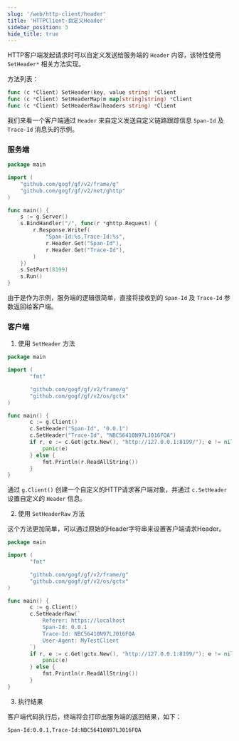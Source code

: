 ```yaml
---
slug: '/web/http-client/header'
title: 'HTTPClient-自定义Header'
sidebar_position: 3
hide_title: true
---
```


HTTP客户端发起请求时可以自定义发送给服务端的 `Header` 内容，该特性使用 `SetHeader*` 相关方法实现。

方法列表：

```go
func (c *Client) SetHeader(key, value string) *Client
func (c *Client) SetHeaderMap(m map[string]string) *Client
func (c *Client) SetHeaderRaw(headers string) *Client
```

我们来看一个客户端通过 `Header` 来自定义发送自定义链路跟踪信息 `Span-Id` 及 `Trace-Id` 消息头的示例。

### 服务端

```go
package main

import (
    "github.com/gogf/gf/v2/frame/g"
    "github.com/gogf/gf/v2/net/ghttp"
)

func main() {
    s := g.Server()
    s.BindHandler("/", func(r *ghttp.Request) {
        r.Response.Writef(
            "Span-Id:%s,Trace-Id:%s",
            r.Header.Get("Span-Id"),
            r.Header.Get("Trace-Id"),
        )
    })
    s.SetPort(8199)
    s.Run()
}
```

由于是作为示例，服务端的逻辑很简单，直接将接收到的 `Span-Id` 及 `Trace-Id` 参数返回给客户端。

### 客户端

1. 使用 `SetHeader` 方法









```go
package main

import (
       "fmt"

       "github.com/gogf/gf/v2/frame/g"
       "github.com/gogf/gf/v2/os/gctx"
)

func main() {
       c := g.Client()
       c.SetHeader("Span-Id", "0.0.1")
       c.SetHeader("Trace-Id", "NBC56410N97LJ016FQA")
       if r, e := c.Get(gctx.New(), "http://127.0.0.1:8199/"); e != nil {
           panic(e)
       } else {
           fmt.Println(r.ReadAllString())
       }
}
```





通过 `g.Client()` 创建一个自定义的HTTP请求客户端对象，并通过 `c.SetHeader` 设置自定义的 `Header` 信息。

2. 使用 `SetHeaderRaw` 方法

这个方法更加简单，可以通过原始的Header字符串来设置客户端请求Header。









```go
package main

import (
       "fmt"

       "github.com/gogf/gf/v2/frame/g"
       "github.com/gogf/gf/v2/os/gctx"
)

func main() {
       c := g.Client()
       c.SetHeaderRaw(`
           Referer: https://localhost
           Span-Id: 0.0.1
           Trace-Id: NBC56410N97LJ016FQA
           User-Agent: MyTestClient
       `)
       if r, e := c.Get(gctx.New(), "http://127.0.0.1:8199/"); e != nil {
           panic(e)
       } else {
           fmt.Println(r.ReadAllString())
       }
}
```

3. 执行结果

客户端代码执行后，终端将会打印出服务端的返回结果，如下：









```
Span-Id:0.0.1,Trace-Id:NBC56410N97LJ016FQA
```